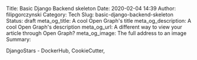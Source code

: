 Title: Basic Django Backend skeleton
Date: 2020-02-04 14:39
Author: filipgorczynski
Category: Tech
Slug: basic-django-backend-skeleton
Status: draft
meta_og_title: A cool Open Graph's title
meta_og_description: A cool Open Graph's description
meta_og_url: A different way to view your article through Open Graph?
meta_og_image: The full address to an image
Summary:

DjangoStars - DockerHub, CookieCutter,
